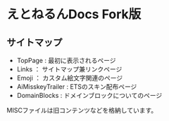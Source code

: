 # えとねるんDocs Fork版

## サイトマップ
- TopPage : 最初に表示されるページ
- Links ： サイトマップ兼リンクページ
- Emoji ： カスタム絵文字関連のページ
- AiMisskeyTrailer : ETSのスキン配布ページ
- DomainBlocks : ドメインブロックについてのページ

MISCファイルは旧コンテンツなどを格納しています。

